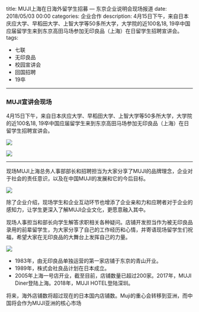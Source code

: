 title: MUJI上海在日海外留学生招募 — 东京企业说明会现场报道
date: 2018/05/03 00:00
categories: 企业合作
description: 4月15日下午，来自日本庆应大学、早稻田大学、上智大学等50多所大学，大学院的近100名18, 19卒中国应届留学生来到东京高田马场参加无印良品（上海）在日留学生招聘宣讲会。
tags:
- 七联
- 无印良品
- 校园宣讲会
- 回国招聘
- 19卒

---

### MUJI宣讲会现场

4月15日下午，来自日本庆应大学、早稻田大学、上智大学等50多所大学，大学院的近100名18, 19卒中国应届留学生来到东京高田马场参加无印良品（上海）在日留学生招聘宣讲会。

![](http://wx2.sinaimg.cn/mw690/a9a40e85ly1fr8mf0wxjlj20j60anac9.jpg)

![](http://wx3.sinaimg.cn/mw690/a9a40e85ly1fr8mf1ks65j20j60an0v9.jpg)

---

现场MUJI上海总务人事部部长和招聘担当为大家分享了MUJI的品牌理念，企业对于社会的责任意识，以及在中国MUJI的发展和它的今后目标。

![](http://wx3.sinaimg.cn/mw690/a9a40e85ly1fr8mf2gxmvj20j60anwg2.jpg)

除了企业介绍，现场学生和企业互动环节也增添了企业亲和力和应聘者对于企业的感知力，让学生更深入了解MUJI企业文化，更愿意融入其中。

现场人事担当和部长向学生解答求职相关各种疑问。店铺开发担当作为被无印良品录用的前辈留学生，为大家分享了自己的工作经历和心情，并寄语现场留学生们祝福，希望大家在无印良品的大舞台上发挥自己的力量。

![](http://wx1.sinaimg.cn/mw690/a9a40e85ly1fr8mf49tfbj20j60anq52.jpg)

- 1983年，由无印良品单独运营的第一家店铺于东京的青山开业。
- 1989年，株式会社良品计划在日本成立。
- 2005年上海一号店开业，截至目前，店铺数量已超过200家。2017年，MUJI Diner登陆上海。2018年，MUJI HOTEL登陆深圳。

将来，海外店铺数将超过现在的日本国内店铺数。Muji的重心会转移到亚洲，而中国将会作为MUJI亚洲的核心市场
